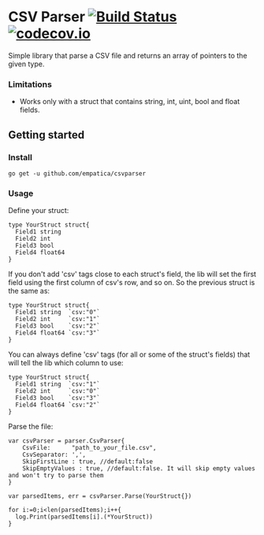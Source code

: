 # CSV Parser [![Build Status](https://travis-ci.org/empatica/csvparser.svg?branch=master)](https://travis-ci.org/empatica/csvparser) [![codecov.io](http://codecov.io/github/empatica/csvparser/coverage.svg?branch=master)](http://codecov.io/github/empatica/csvparser?branch=master)

Simple library that parse a CSV file and returns an array of pointers to the given type.

### Limitations

- Works only with a struct that contains string, int, uint, bool and float fields.

## Getting started

### Install

    go get -u github.com/empatica/csvparser

### Usage

Define your struct:

    type YourStruct struct{
      Field1 string
      Field2 int
      Field3 bool
      Field4 float64
    }

If you don't add 'csv' tags close to each struct's field, the lib will set the first field using the first column of csv's row, and so on. So the previous struct is the same as:

    type YourStruct struct{
      Field1 string  `csv:"0"`
      Field2 int     `csv:"1"`
      Field3 bool    `csv:"2"`
      Field4 float64 `csv:"3"`
    }

You can always define 'csv' tags (for all or some of the struct's fields) that will tell the lib which column to use:

    type YourStruct struct{
      Field1 string  `csv:"1"`
      Field2 int     `csv:"0"`
      Field3 bool    `csv:"3"`
      Field4 float64 `csv:"2"`
    }

Parse the file:

    var csvParser = parser.CsvParser{
        CsvFile:      "path_to_your_file.csv",
        CsvSeparator: ',',
        SkipFirstLine : true, //default:false
        SkipEmptyValues : true, //default:false. It will skip empty values and won't try to parse them
    }

    var parsedItems, err = csvParser.Parse(YourStruct{})

    for i:=0;i<len(parsedItems);i++{
      log.Print(parsedItems[i].(*YourStruct))
    }
